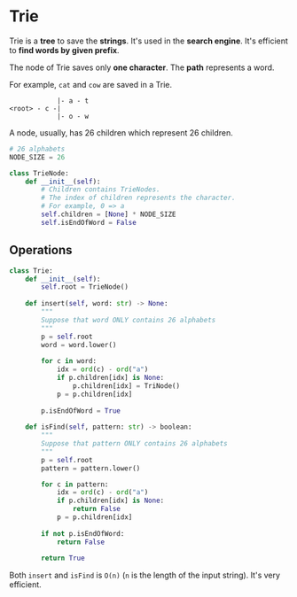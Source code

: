 # Trie

Trie is a **tree** to save the **strings**. It's used in the **search engine**. It's efficient to **find words by given prefix**.

The node of Trie saves only **one character**. The **path** represents a word.

For example, `cat` and `cow` are saved in a Trie.

```
            |- a - t 
<root> - c -|
            |- o - w
```

A node, usually, has 26 children which represent 26 children.

```python
# 26 alphabets
NODE_SIZE = 26

class TrieNode:
    def __init__(self):
        # Children contains TrieNodes.
        # The index of children represents the character.
        # For example, 0 => a
        self.children = [None] * NODE_SIZE
        self.isEndOfWord = False
```

## Operations

```python
class Trie:
    def __init__(self):
        self.root = TrieNode()
    
    def insert(self, word: str) -> None:
        """
        Suppose that word ONLY contains 26 alphabets
        """
        p = self.root
        word = word.lower()
        
        for c in word:
            idx = ord(c) - ord("a")
            if p.children[idx] is None:
                p.children[idx] = TriNode()
            p = p.children[idx]
        
        p.isEndOfWord = True
    
    def isFind(self, pattern: str) -> boolean:
        """
        Suppose that pattern ONLY contains 26 alphabets
        """
        p = self.root
        pattern = pattern.lower()

        for c in pattern:
            idx = ord(c) - ord("a")
            if p.children[idx] is None:
                return False
            p = p.children[idx]
        
        if not p.isEndOfWord:
            return False
        
        return True
```

Both `insert` and `isFind` is `O(n)` (`n` is the length of the input string). It's very efficient.


